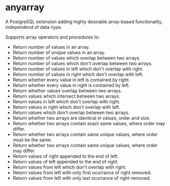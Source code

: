 anyarray
========

A PostgreSQL extension adding highly desirable array-based functionality, independend of data-type.

Supports array operators and procedures to:

* Return number of values in an array.
* Return number of unique values in an array.
* Return number of values which overlap between two arrays.
* Return number of values which don't overlap between two arrays.
* Return number of values in left which don't overlap with right.
* Return number of values in right which don't overlap with left.
* Return whether every value in left is contained by right.
* Return whether every value in right is contained by left.
* Return whether values overlap between two arrays.
* Return values which intersect between two arrays.
* Return values in left which don't overlap with right.
* Return values in right which don't overlap with left.
* Return values which don't overlap between two arrays.
* Return whether two arrays are identical in values, order and size.
* Return whether two arrays contain exact same values, where order may differ.
* Return whether two arrays contain same unique values, where order must be the same.
* Return whether two arrays contain same unique values, where order may differ.
* Return values of right appended to the end of left.
* Return values of left appended to the end of right.
* Return values from left which don't overlap with right.
* Return values from left with only first ocurrance of right removed.
* Return values from left with only last ocurrance of right removed.

